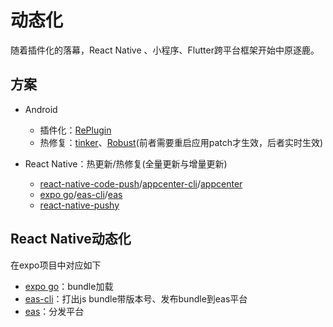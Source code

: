 # 动态化
随着插件化的落幕，React Native 、小程序、Flutter跨平台框架开始中原逐鹿。

## 方案
- Android
    - 插件化：[RePlugin](https://github.com/Qihoo360/RePlugin)
    - 热修复：[tinker](https://github.com/Tencent/tinker)、[Robust](https://github.com/Meituan-Dianping/Robust)(前者需要重启应用patch才生效，后者实时生效)

- React Native：热更新/热修复(全量更新与增量更新)
    - [react-native-code-push](https://github.com/microsoft/react-native-code-push)/[appcenter-cli](https://github.com/microsoft/appcenter-cli)/[appcenter](https://appcenter.ms/)
    - [expo go](https://github.com/expo/expo/tree/main/apps/eas-expo-go)/[eas-cli](https://github.com/expo/eas-cli)/[eas](https://expo.dev/eas)
    - [react-native-pushy](https://github.com/reactnativecn/react-native-pushy/)

## React Native动态化

在expo项目中对应如下

- [expo go](https://github.com/expo/expo/tree/main/apps/eas-expo-go)：bundle加载
- [eas-cli](https://github.com/expo/eas-cli)：打出js bundle带版本号、发布bundle到eas平台
- [eas](https://expo.dev/eas)：分发平台